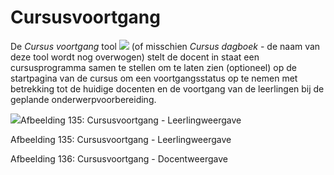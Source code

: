 # Cursusvoortgang

De *Cursus voortgang* tool ![](../../.gitbook/assets/graphics251%20%283%29.png) (of misschien *Cursus dagboek* - de naam van deze tool wordt nog overwogen) stelt de docent in staat een cursusprogramma samen te stellen om te laten zien (optioneel) op de startpagina van de cursus om een voortgangsstatus op te nemen met betrekking tot de huidige docenten en de voortgang van de leerlingen bij de geplande onderwerpvoorbereiding.

![](../../.gitbook/assets/graphics256%20%281%29.png)Afbeelding 135: Cursusvoortgang - Leerlingweergave

Afbeelding 135: Cursusvoortgang - Leerlingweergave

Afbeelding 136: Cursusvoortgang - Docentweergave
